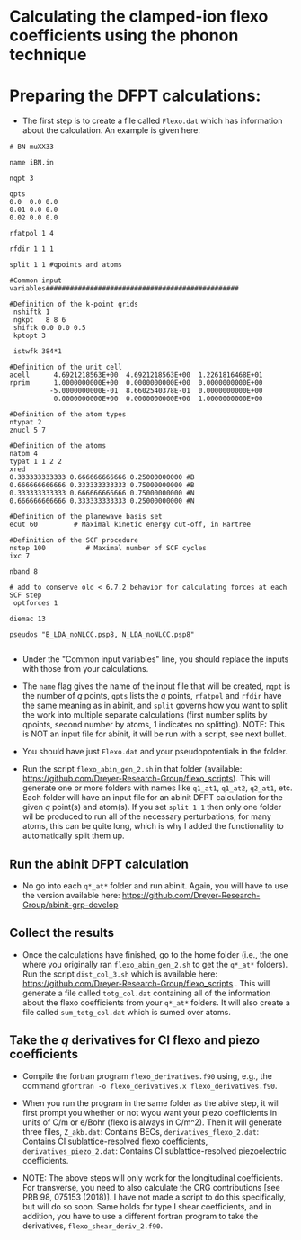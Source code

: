 # Calculating the clamped-ion flexo coefficients using the phonon technique

# Preparing the DFPT calculations:

- The first step is to create a file called `Flexo.dat` which has information about the calculation. An example is given here:

```
# BN muXX33

name iBN.in

nqpt 3

qpts
0.0  0.0 0.0
0.01 0.0 0.0
0.02 0.0 0.0

rfatpol 1 4

rfdir 1 1 1

split 1 1 #qpoints and atoms

#Common input variables################################################

#Definition of the k-point grids
 nshiftk 1
 ngkpt   8 8 6
 shiftk 0.0 0.0 0.5
 kptopt 3

 istwfk 384*1

#Definition of the unit cell
acell      4.6921218563E+00  4.6921218563E+00  1.2261816468E+01
rprim      1.0000000000E+00  0.0000000000E+00  0.0000000000E+00
          -5.0000000000E-01  8.6602540378E-01  0.0000000000E+00
           0.0000000000E+00  0.0000000000E+00  1.0000000000E+00

#Definition of the atom types
ntypat 2
znucl 5 7

#Definition of the atoms
natom 4          
typat 1 1 2 2   
xred
0.333333333333 0.666666666666 0.25000000000 #B
0.666666666666 0.333333333333 0.75000000000 #B
0.333333333333 0.666666666666 0.75000000000 #N
0.666666666666 0.333333333333 0.25000000000 #N

#Definition of the planewave basis set
ecut 60         # Maximal kinetic energy cut-off, in Hartree

#Definition of the SCF procedure
nstep 100          # Maximal number of SCF cycles
ixc 7            

nband 8

# add to conserve old < 6.7.2 behavior for calculating forces at each SCF step
 optforces 1

diemac 13

pseudos "B_LDA_noNLCC.psp8, N_LDA_noNLCC.psp8"


```

- Under the "Common input variables" line, you should replace the inputs with those from your calculations. 

- The `name` flag gives the name of the input file that will be created, `nqpt` is the number of $q$ points, `qpts` lists the $q$ points, `rfatpol` and `rfdir` have the same meaning as in abinit, and `split` governs how you want to split the work into multiple separate calculations (first number splits by qpoints, second number by atoms, 1 indicates no splitting). NOTE: This is NOT an input file for abinit, it will be run with a script, see next bullet.

- You should have just `Flexo.dat` and your pseudopotentials in the folder. 

- Run the script `flexo_abin_gen_2.sh` in that folder (available: https://github.com/Dreyer-Research-Group/flexo_scripts). This will generate one or more folders with names like `q1_at1`, `q1_at2`, `q2_at1`, etc. Each folder will have an input file for an abinit DFPT calculation for the given $q$ point(s) and atom(s). If you set `split 1 1` then only one folder wil be produced to run all of the necessary perturbations; for many atoms, this can be quite long, which is why I added the functionality to automatically split them up.

## Run the abinit DFPT calculation

- No go into each `q*_at*` folder and run abinit. Again, you will have to use the version available here: https://github.com/Dreyer-Research-Group/abinit-grp-develop

## Collect the results

- Once the calculations have finished, go to the home folder (i.e., the one where you originally ran `flexo_abin_gen_2.sh` to get the `q*_at*` folders). Run the script `dist_col_3.sh` which is available here: https://github.com/Dreyer-Research-Group/flexo_scripts . This will generate a file called `totg_col.dat` containing all of the information about the flexo coefficients from your `q*_at*` folders. It will also create a file called `sum_totg_col.dat` which is sumed over atoms.

## Take the $q$ derivatives for CI flexo and piezo coefficients

- Compile the fortran program `flexo_derivatives.f90` using, e.g., the command `gfortran -o flexo_derivatives.x flexo_derivatives.f90`. 

- When you run the program in the same folder as the abive step, it will first prompt you whether or not wyou want your piezo coefficients in units of C/m or e/Bohr (flexo is always in C/m^2). Then it will generate three files, `Z_akb.dat`: Contains BECs, `derivatives_flexo_2.dat`: Contains CI sublattice-resolved flexo coefficients, `derivatives_piezo_2.dat`: Contains CI sublattice-resolved piezoelectric coefficients.

- NOTE: The above steps will only work for the longitudinal coefficients. For transverse, you need to also calculate the CRG contributions [see PRB 98, 075153 (2018)]. I have not made a script to do this specifically, but will do so soon. Same holds for type I shear coefficients, and in addition, you have to use a different fortran program to take the derivatives, `flexo_shear_deriv_2.f90`.
